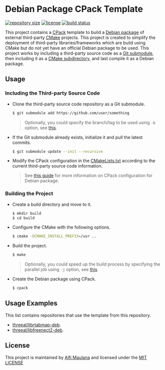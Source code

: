 # Debian Package CPack Template

[![repository size](https://img.shields.io/github/repo-size/threeal/deb-cpack-template)](https://github.com/threeal/deb-cpack-template/pulse)
[![license](https://img.shields.io/github/license/threeal/deb-cpack-template)](./LICENSE)
[![build status](https://img.shields.io/github/workflow/status/threeal/deb-cpack-template/Build%20Debian?label=build)](https://github.com/threeal/deb-cpack-template/actions)

This project contains a [CPack](https://cmake.org/cmake/help/latest/module/CPack.html) template to build a [Debian package](https://wiki.debian.org/Packaging) of external third-party [CMake](https://cmake.org/) projects.
This project is created to simplify the deployment of third-party libraries/frameworks which are build using CMake but do not yet have an official Debian package to be used.
This project works by including a third-party source code as a [Git submodule](https://git-scm.com/book/en/v2/Git-Tools-Submodules), then including it as a [CMake subdirectory](https://cmake.org/cmake/help/latest/command/add_subdirectory.html), and last compile it as a Debian package.

## Usage

### Including the Third-party Source Code

- Clone the third-party source code repository as a Git submodule.
  ```bash
  $ git submodule add https://github.com/user/something
  ```
  > Optionally, you could specify the branch/tag to be used using `-b` option, see [this](https://git-scm.com/docs/git-submodule#Documentation/git-submodule.txt--bltbranchgt).
- If the Git submodule already exists, initialize it and pull the latest commits.
  ```bash
  $ git submodule update --init --recursive
  ```
- Modify the CPack configuration in the [CMakeLists.txt](./CMakeLists.txt) according to the current third-party source code information.
  > See [this guide](https://cmake.org/cmake/help/latest/cpack_gen/deb.html) for more information on CPack configuration for Debian package.

### Building the Project

- Create a build directory and move to it.
  ```bash
  $ mkdir build
  $ cd build
  ```
- Configure the CMake with the following options.
  ```bash
  $ cmake -DCMAKE_INSTALL_PREFIX=/usr ..
  ```
- Build the project.
  ```bash
  $ make
  ```
  > Optionally, you could speed up the build process by specifying the parallel job using `-j` option, see [this](https://www.gnu.org/software/make/manual/html_node/Parallel.html).
- Create the Debian package using CPack.
  ```bash
  $ cpack
  ```

## Usage Examples

This list contains repositories that use the template from this repository.
- [threeal/librtabmap-deb](https://github.com/threeal/librtabmap-deb).
- [threeal/libfreenect2-deb](https://github.com/threeal/libfreenect2-deb).

## License

This project is maintained by [Alfi Maulana](https://threeal.github.io/) and licensed under the [MIT LICENSE](./LICENSE)
